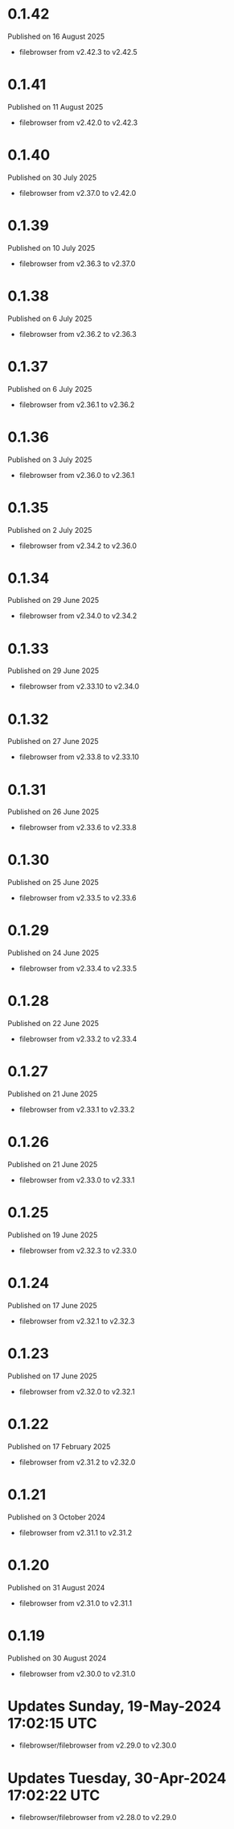 # 0.1.42

Published on 16 August 2025

- filebrowser from v2.42.3 to v2.42.5

# 0.1.41

Published on 11 August 2025

- filebrowser from v2.42.0 to v2.42.3

# 0.1.40

Published on 30 July 2025

- filebrowser from v2.37.0 to v2.42.0

# 0.1.39

Published on 10 July 2025

- filebrowser from v2.36.3 to v2.37.0

# 0.1.38

Published on 6 July 2025

- filebrowser from v2.36.2 to v2.36.3

# 0.1.37

Published on 6 July 2025

- filebrowser from v2.36.1 to v2.36.2

# 0.1.36

Published on 3 July 2025

- filebrowser from v2.36.0 to v2.36.1

# 0.1.35

Published on 2 July 2025

- filebrowser from v2.34.2 to v2.36.0

# 0.1.34

Published on 29 June 2025

- filebrowser from v2.34.0 to v2.34.2

# 0.1.33

Published on 29 June 2025

- filebrowser from v2.33.10 to v2.34.0

# 0.1.32

Published on 27 June 2025

- filebrowser from v2.33.8 to v2.33.10

# 0.1.31

Published on 26 June 2025

- filebrowser from v2.33.6 to v2.33.8

# 0.1.30

Published on 25 June 2025

- filebrowser from v2.33.5 to v2.33.6

# 0.1.29

Published on 24 June 2025

- filebrowser from v2.33.4 to v2.33.5

# 0.1.28

Published on 22 June 2025

- filebrowser from v2.33.2 to v2.33.4

# 0.1.27

Published on 21 June 2025

- filebrowser from v2.33.1 to v2.33.2

# 0.1.26

Published on 21 June 2025

- filebrowser from v2.33.0 to v2.33.1

# 0.1.25

Published on 19 June 2025

- filebrowser from v2.32.3 to v2.33.0

# 0.1.24

Published on 17 June 2025

- filebrowser from v2.32.1 to v2.32.3

# 0.1.23

Published on 17 June 2025

- filebrowser from v2.32.0 to v2.32.1

# 0.1.22

Published on 17 February 2025

- filebrowser from v2.31.2 to v2.32.0

# 0.1.21

Published on 3 October 2024

- filebrowser from v2.31.1 to v2.31.2

# 0.1.20

Published on 31 August 2024

- filebrowser from v2.31.0 to v2.31.1

# 0.1.19

Published on 30 August 2024

- filebrowser from v2.30.0 to v2.31.0

# Updates Sunday, 19-May-2024 17:02:15 UTC
- filebrowser/filebrowser from v2.29.0 to v2.30.0

# Updates Tuesday, 30-Apr-2024 17:02:22 UTC
- filebrowser/filebrowser from v2.28.0 to v2.29.0

